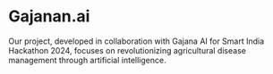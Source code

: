 # Gajanan.ai
Our project, developed in collaboration with Gajana AI for Smart India Hackathon 2024, focuses on revolutionizing agricultural disease management through artificial intelligence. 
